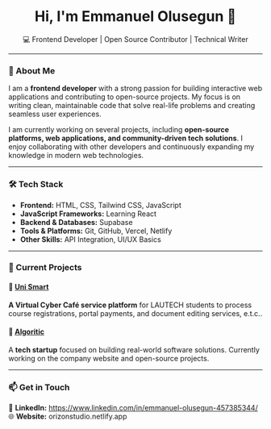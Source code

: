 <h1 align="center">Hi, I'm Emmanuel Olusegun 👋</h1>  
<p align="center">
💻 Frontend Developer | Open Source Contributor | Technical Writer  
</p>  

---

### 🚀 About Me  

I am a **frontend developer** with a strong passion for building interactive web applications and contributing to open-source projects. My focus is on writing clean, maintainable code that solve real-life problems and creating seamless user experiences.  

I am currently working on several projects, including **open-source platforms, web applications, and community-driven tech solutions**. I enjoy collaborating with other developers and continuously expanding my knowledge in modern web technologies.  

---

### 🛠️ Tech Stack  

- **Frontend:** HTML, CSS, Tailwind CSS, JavaScript  
- **JavaScript Frameworks:** Learning React 
- **Backend & Databases:** Supabase  
- **Tools & Platforms:** Git, GitHub, Vercel, Netlify 
- **Other Skills:** API Integration, UI/UX Basics

---

### 📌 Current Projects  

#### 🔹 [Uni Smart](#)  
**A Virtual Cyber Café service platform** for LAUTECH students to process course registrations, portal payments, and document editing services, e.t.c..  

#### 🔹 [Algoritic](#)  
A **tech startup** focused on building real-world software solutions. Currently working on the company website and open-source projects.  
  

---

### 📫 Get in Touch  

💼 **LinkedIn:** https://www.linkedin.com/in/emmanuel-olusegun-457385344/
🌐 **Website:** orizonstudio.netlify.app
